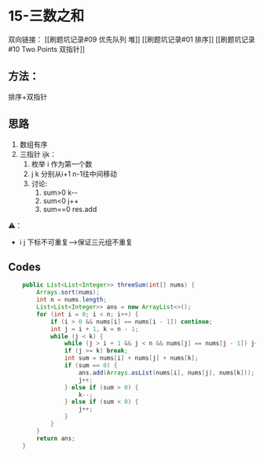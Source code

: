 # 15-三数之和

双向链接：
[[刷题坑记录#09 优先队列 堆]]
[[刷题坑记录#01 排序]]
[[刷题坑记录#10 Two Points 双指针]]

## 方法：
排序+双指针

## 思路
1. 数组有序
2. 三指针 ijk：
	1. 枚举 i 作为第一个数
	2. j k 分别从i+1 n-1往中间移动
	3. 讨论:
		1. sum>0 k--
		2. sum<0 j++
		3. sum==0 res.add


⚠️：
- i j 下标不可重复——>保证三元组不重复


## Codes
```` java
    public List<List<Integer>> threeSum(int[] nums) {
        Arrays.sort(nums);
        int n = nums.length;
        List<List<Integer>> ans = new ArrayList<>();
        for (int i = 0; i < n; i++) {
            if (i > 0 && nums[i] == nums[i - 1]) continue;
            int j = i + 1, k = n - 1;
            while (j < k) {
                while (j > i + 1 && j < n && nums[j] == nums[j - 1]) j++;
                if (j >= k) break;
                int sum = nums[i] + nums[j] + nums[k];
                if (sum == 0) {
                    ans.add(Arrays.asList(nums[i], nums[j], nums[k]));
                    j++;
                } else if (sum > 0) {
                    k--;
                } else if (sum < 0) {
                    j++;
                }
            }
        }
        return ans;
    }
	
